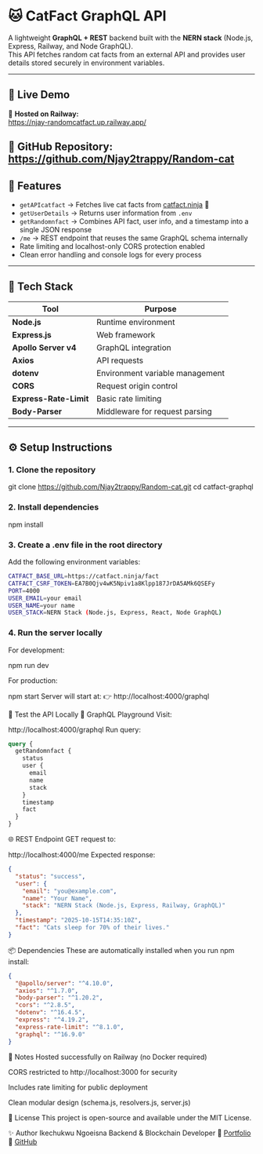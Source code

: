 # 🐱 CatFact GraphQL API

A lightweight **GraphQL + REST** backend built with the **NERN stack** (Node.js, Express, Railway, and Node GraphQL).  
This API fetches random cat facts from an external API and provides user details stored securely in environment variables.

---

## 🚀 Live Demo

🔗 **Hosted on Railway:**  
https://njay-randomcatfact.up.railway.app/

🔗 **GitHub Repository:**  
https://github.com/Njay2trappy/Random-cat
---

## 🧩 Features

- `getAPIcatfact` → Fetches live cat facts from [catfact.ninja](https://catfact.ninja/fact) 🐾  
- `getUserDetails` → Returns user information from `.env`  
- `getRandomnfact` → Combines API fact, user info, and a timestamp into a single JSON response  
- `/me` → REST endpoint that reuses the same GraphQL schema internally  
- Rate limiting and localhost-only CORS protection enabled  
- Clean error handling and console logs for every process

---

## 🧰 Tech Stack

| Tool | Purpose |
|------|----------|
| **Node.js** | Runtime environment |
| **Express.js** | Web framework |
| **Apollo Server v4** | GraphQL integration |
| **Axios** | API requests |
| **dotenv** | Environment variable management |
| **CORS** | Request origin control |
| **Express-Rate-Limit** | Basic rate limiting |
| **Body-Parser** | Middleware for request parsing |

---

## ⚙️ Setup Instructions

### 1. Clone the repository

git clone https://github.com/Njay2trappy/Random-cat.git
cd catfact-graphql

### 2. Install dependencies

npm install

### 3. Create a .env file in the root directory

Add the following environment variables:

```bash
CATFACT_BASE_URL=https://catfact.ninja/fact
CATFACT_CSRF_TOKEN=EA7B0Qjv4wK5Npiv1a8Klpp187JrDA5AMk6QSEFy
PORT=4000
USER_EMAIL=your email
USER_NAME=your name
USER_STACK=NERN Stack (Node.js, Express, React, Node GraphQL)
```

### 4. Run the server locally
For development:

npm run dev

For production:

npm start
Server will start at:
👉 http://localhost:4000/graphql

🧪 Test the API Locally
🐾 GraphQL Playground
Visit:

http://localhost:4000/graphql
Run query:

```graphql
query {
  getRandomnfact {
    status
    user {
      email
      name
      stack
    }
    timestamp
    fact
  }
}
```

🌐 REST Endpoint
GET request to:

http://localhost:4000/me
Expected response:

```json
{
  "status": "success",
  "user": {
    "email": "you@example.com",
    "name": "Your Name",
    "stack": "NERN Stack (Node.js, Express, Railway, GraphQL)"
  },
  "timestamp": "2025-10-15T14:35:10Z",
  "fact": "Cats sleep for 70% of their lives."
}
```

📦 Dependencies
These are automatically installed when you run npm install:

```json
{
  "@apollo/server": "^4.10.0",
  "axios": "^1.7.0",
  "body-parser": "^1.20.2",
  "cors": "^2.8.5",
  "dotenv": "^16.4.5",
  "express": "^4.19.2",
  "express-rate-limit": "^8.1.0",
  "graphql": "^16.9.0"
}
```

🧠 Notes
Hosted successfully on Railway (no Docker required)

CORS restricted to http://localhost:3000 for security

Includes rate limiting for public deployment

Clean modular design (schema.js, resolvers.js, server.js)

🧾 License
This project is open-source and available under the MIT License.

✨ Author
Ikechukwu Ngoeisna
Backend & Blockchain Developer
🔗 [Portfolio](https://unixmachine.netlify.app/)
🐙 [GitHub](https://github.com/Njay2trappy)


